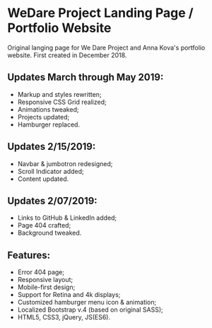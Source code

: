 # WeDare Project Landing Page / Portfolio Website

Original langing page for We Dare Project and Anna Kova's portfolio website. First created in December 2018.

## Updates March through May 2019:
- Markup and styles rewritten;
- Responsive CSS Grid realized;
- Animations tweaked;
- Projects updated;
- Hamburger replaced.

## Updates 2/15/2019:
- Navbar & jumbotron redesigned;
- Scroll Indicator added;
- Content updated.

## Updates 2/07/2019:
- Links to GitHub & LinkedIn added;
- Page 404 crafted;
- Background tweaked.

## Features:
- Error 404 page; 
- Responsive layout;
- Mobile-first design;
- Support for Retina and 4k displays;
- Customized hamburger menu icon & animation;
- Localized Bootstrap v.4 (based on original SASS);
- HTML5, CSS3, jQuery, JS(ES6).